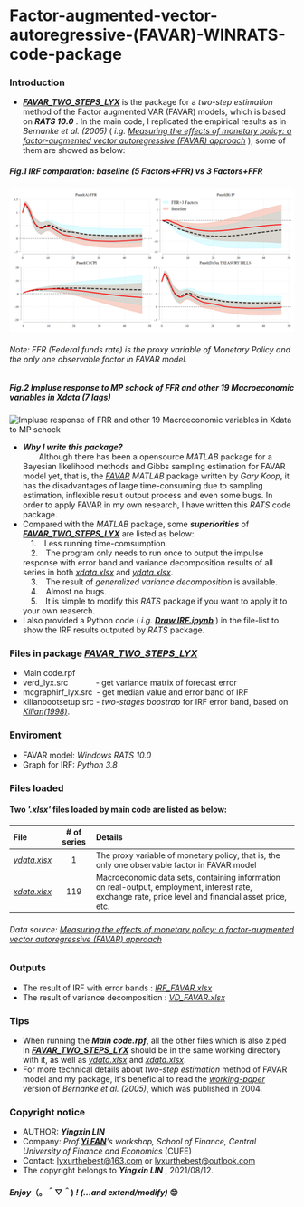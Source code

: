 # Factor-augmented-vector-autoregressive-(FAVAR)-WINRATS-code-package
### Introduction
- [*__FAVAR_TWO_STEPS_LYX__*](https://github.com/lyx66/Factor-augmented-vector-autoregressive-FAVAR-WINRATS-code-package-/blob/main/FAVAR_TWO_STEPS_LYX.zip) is the package for a *two-step estimation* method of the Factor augmented VAR (FAVAR) models, which is based on *__RATS 10.0__* . In the main code, I replicated the empirical results as in  *Bernanke et al. (2005)* ( *i.g. [Measuring the effects of monetary policy: a factor-augmented vector autoregressive (FAVAR) approach](https://academic.oup.com/qje/article-abstract/120/1/387/1931468?redirectedFrom=PDF&casa_token=ZkGknLUtMHwAAAAA:5EU8a8LgKVZAnpkuZ4F4zIIpy3EivyGD6ZuUKopeiPHjX9QmBabc_zysXUBBdpecMHXABLGc5IHB1A)* ), some of them are showed as below:
##### *Fig.1 IRF comparation: baseline (5 Factors+FFR) vs 3 Factors+FFR*
![IRF results comparation-baseline(5 factors) vs 3 factors](https://github.com/lyx66/Factor-augmented-vector-autoregressive-FAVAR-WINRATS-code-package-/blob/main/IRF%20results%20comparation-baseline(5%20factors)%20vs%203%20factors.png?raw=false)
###### *Note:* FFR (Federal funds rate) is the proxy variable of Monetary Policy and the only one observable factor in FAVAR model.
##### *Fig.2 Impluse response  to MP schock of FFR and other 19 Macroeconomic variables in Xdata (7 lags)*
![Impluse response of FRR and other 19 Macroeconomic variables in Xdata to MP schock](https://github.com/lyx66/Factor-augmented-vector-autoregressive-FAVAR-WINRATS-code-package-/blob/main/Impluse%20response%20of%20FFR%20and%20other%2019%20Macroeconomic%20variables%20in%20Xdata%20to%20MP%20schock.png?raw=false)
- __*Why I write this package?*__
</br>&emsp;&emsp;Although there has been a opensource *MATLAB* package for a Bayesian likelihood methods and Gibbs sampling estimation for FAVAR model yet, that is, the [*FAVAR*](https://drive.google.com/file/d/0BzOpR8T359fhOUY5bkh5dkM5bEU/view?resourcekey=0-MfpcA9LYIjBF3YsHYNiWRw) *MATLAB* package written by *Gary Koop*, it has the disadvantages of large time-consuming due to sampling estimation, inflexible result output process and even some bugs. In order to apply FAVAR in my own research, I have written this *RATS* code package.
- Compared with the *MATLAB* package, some __*superiorities*__ of [*__FAVAR_TWO_STEPS_LYX__*](https://github.com/lyx66/Factor-augmented-vector-autoregressive-FAVAR-WINRATS-code-package-/blob/main/FAVAR_TWO_STEPS_LYX.zip) are listed as below:
</br>&emsp;1.&emsp;Less running time-comsumption.
</br>&emsp;2.&emsp;The program only needs to run once to output the impulse response with error band and variance decomposition results of all series in both [*xdata.xlsx*](https://github.com/lyx66/Factor-augmented-vector-autoregressive-FAVAR-WINRATS-code-package-/blob/main/xdata.XLSX) and [*ydata.xlsx*](https://github.com/lyx66/Factor-augmented-vector-autoregressive-FAVAR-WINRATS-code-package-/blob/main/ydata.XLSX).
</br>&emsp;3.&emsp;The result of *generalized variance decomposition* is available.
</br>&emsp;4.&emsp;Almost no bugs.
</br>&emsp;5.&emsp;It is simple to modify this *RATS* package if you want to apply it to your own reaserch.
- I also provided a Python code ( *i.g.* [__*Draw IRF.ipynb*__](https://github.com/lyx66/Factor-augmented-vector-autoregressive-FAVAR-WINRATS-code-package-/blob/main/Draw%20IRF.ipynb) ) in the file-list to show the IRF results outputed by *RATS* package.
### Files in package [*__FAVAR_TWO_STEPS_LYX__*](https://github.com/lyx66/Factor-augmented-vector-autoregressive-FAVAR-WINRATS-code-package-/blob/main/FAVAR_TWO_STEPS_LYX.zip)
- Main code.rpf
- verd_lyx.src&emsp;&emsp;&emsp;&ensp;- get variance matrix of forecast error
- mcgraphirf_lyx.src&ensp;- get median value and error band of IRF
- kilianbootsetup.src - *two-stages boostrap* for IRF error band, based on [*Kilian(1998)*](https://direct.mit.edu/rest/article-abstract/80/2/218/57059).
### Enviroment
- FAVAR model: *Windows RATS 10.0*
- Graph for IRF: *Python 3.8*
### Files loaded
#### Two __*'.xlsx'*__ files loaded by main code are listed as below:
File|# of series|Details
:-|:-:|:-
[*ydata.xlsx*](https://github.com/lyx66/Factor-augmented-vector-autoregressive-FAVAR-WINRATS-code-package-/blob/main/ydata.XLSX)|1|The proxy variable of monetary policy, that is, the only one observable factor in FAVAR model
[*xdata.xlsx*](https://github.com/lyx66/Factor-augmented-vector-autoregressive-FAVAR-WINRATS-code-package-/blob/main/xdata.XLSX)|119|Macroeconomic data sets, containing information on real-output, employment, interest rate, exchange rate, price level and financial asset price, etc.
###### *Data source: [Measuring the effects of monetary policy: a factor-augmented vector autoregressive (FAVAR) approach](https://academic.oup.com/qje/article-abstract/120/1/387/1931468?redirectedFrom=PDF&casa_token=ZkGknLUtMHwAAAAA:5EU8a8LgKVZAnpkuZ4F4zIIpy3EivyGD6ZuUKopeiPHjX9QmBabc_zysXUBBdpecMHXABLGc5IHB1A)*
### Outputs
- The result of IRF with error bands   :  [*IRF_FAVAR.xlsx*](https://github.com/lyx66/Factor-augmented-vector-autoregressive-FAVAR-WINRATS-code-package-/blob/main/IRF_FAVAR.xlsx)
- The result of variance decomposition :  [*VD_FAVAR.xlsx*](https://github.com/lyx66/Factor-augmented-vector-autoregressive-FAVAR-WINRATS-code-package-/blob/main/VD_FAVAR.xlsx)
### Tips
- When running the __*Main code.rpf*__, all the other files which is also ziped in [*__FAVAR_TWO_STEPS_LYX__*](https://github.com/lyx66/Factor-augmented-vector-autoregressive-FAVAR-WINRATS-code-package-/blob/main/FAVAR_TWO_STEPS_LYX.zip) should be in the same working directory with it, as well as [*ydata.xlsx*](https://github.com/lyx66/Factor-augmented-vector-autoregressive-FAVAR-WINRATS-code-package-/blob/main/ydata.XLSX) and [*xdata.xlsx*](https://github.com/lyx66/Factor-augmented-vector-autoregressive-FAVAR-WINRATS-code-package-/blob/main/xdata.XLSX).
- For more technical details about *two-step estimation* method of FAVAR model and my package, it's beneficial to read the [*working-paper*](http://www.nber.org/papers/w10220) version of *Bernanke et al. (2005)*, which was published in 2004.
### Copyright notice
- AUTHOR: __*Yingxin LIN*__
- Company: *Prof.[__Yi FAN__](http://sf.cufe.edu.cn/info/1112/10555.htm)'s workshop, School of Finance, Central University of Finance and Economics* (CUFE)
- Contact: lyxurthebest@163.com or lyxurthebest@outlook.com
- The copyright belongs to __*Yingxin LIN*__ , 2021/08/12.
#### *Enjoy*（。＾▽＾) *! (...and extend/modify)* 😊
